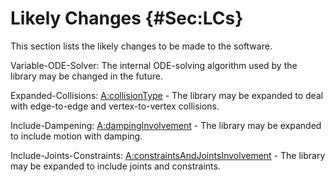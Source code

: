 # Likely Changes {#Sec:LCs}

This section lists the likely changes to be made to the software.

<div id="lcVODES"></div>

Variable-ODE-Solver: The internal ODE-solving algorithm used by the library may be changed in the future.

<div id="lcEC"></div>

Expanded-Collisions: [A:collisionType](./SecAssumps.md#assumpCT) - The library may be expanded to deal with edge-to-edge and vertex-to-vertex collisions.

<div id="lcID"></div>

Include-Dampening: [A:dampingInvolvement](./SecAssumps.md#assumpDI) - The library may be expanded to include motion with damping.

<div id="lcIJC"></div>

Include-Joints-Constraints: [A:constraintsAndJointsInvolvement](./SecAssumps.md#assumpCAJI) - The library may be expanded to include joints and constraints.
